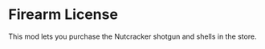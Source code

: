 Firearm License
===============

This mod lets you purchase the Nutcracker shotgun and shells in the store.
